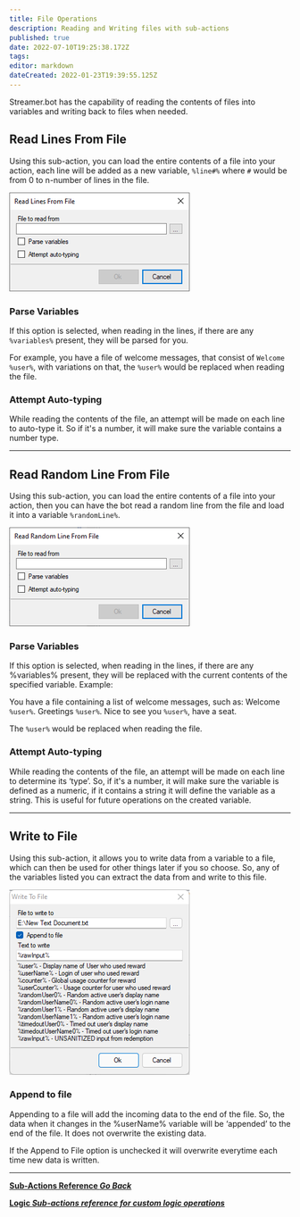 ```yaml
---
title: File Operations
description: Reading and Writing files with sub-actions
published: true
date: 2022-07-10T19:25:38.172Z
tags: 
editor: markdown
dateCreated: 2022-01-23T19:39:55.125Z
---
```


Streamer.bot has the capability of reading the contents of files into variables and writing back to files when needed.

## Read Lines From File

Using this sub-action, you can load the entire contents of a file into your action, each line will be added as a new variable, `%line#%` where `#` would be from 0 to n-number of lines in the file.

![sub-action-read-lines-from-file-001.png](/sub-action-read-lines-from-file-001.png)

### Parse Variables
If this option is selected, when reading in the lines, if there are any `%variables%` present, they will be parsed for you.

For example, you have a file of welcome messages, that consist of `Welcome %user%`, with variations on that, the `%user%` would be replaced when reading the file.

### Attempt Auto-typing
While reading the contents of the file, an attempt will be made on each line to auto-type it.  So if it's a number, it will make sure the variable contains a number type.

---

## Read Random Line From File

Using this sub-action, you can load the entire contents of a file into your action, then you can have the bot read a random line from the file and load it into a variable `%randomLine%`.

![sub-action-readrandomlinefromfile-01.png](/sub-action-readrandomlinefromfile-01.png)

### Parse Variables
If this option is selected, when reading in the lines, if there are any %variables% present, they will be replaced with the current contents of the specified variable. 
Example:

You have a file containing a list of welcome messages, such as: 
    Welcome `%user%`.
  Greetings `%user%`.
  Nice to see you `%user%`, have a seat.

The `%user%` would be replaced when reading the file.

### Attempt Auto-typing
While reading the contents of the file, an attempt will be made on each line to determine its ‘type’. So, if it's a number, it will make sure the variable is defined as a numeric, if it contains a string it will define the variable as a string. This is useful for future operations on the created variable.

---

## Write to File

Using this sub-action, it allows you to write data from a variable to a file, which can then be used for other things later if you so choose. So, any of the variables listed you can extract the data from and write to this file.


![write_to_file.png](/write_to_file.png)

### Append to file 
Appending to a file will add the incoming data to the end of the file. So, the data when it changes in the %userName% variable will be ‘appended’ to the end of the file. It does not overwrite the existing data. 

If the Append to File option is unchecked it will overwrite everytime each time new data is written.

---

<section class="btn-grid my-5">
    
  [<i class="mdi mdi-chevron-left"></i>**Sub-Actions Reference *Go Back***](/en/Sub-Actions)
  
  [<i class="mdi mdi-state-machine primary--text"></i> **Logic *Sub-actions reference for custom logic operations***](/en/Sub-Actions/Logic)
  
</section>
